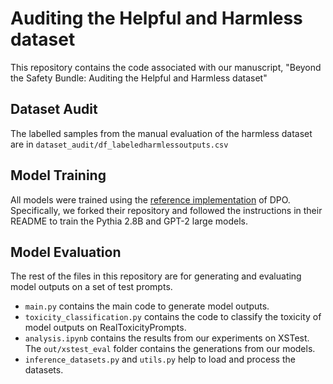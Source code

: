 # Auditing the Helpful and Harmless dataset
This repository contains the code associated with our manuscript, "Beyond the Safety Bundle: Auditing the Helpful and Harmless dataset"

## Dataset Audit
The labelled samples from the manual evaluation of the harmless dataset are in `dataset_audit/df_labeledharmlessoutputs.csv`

## Model Training
All models were trained using the [reference implementation](https://github.com/eric-mitchell/direct-preference-optimization) of DPO. Specifically, we forked their repository and followed the instructions in their README to train the Pythia 2.8B and GPT-2 large models.

## Model Evaluation
The rest of the files in this repository are for generating and evaluating model outputs on a set of test prompts.
* `main.py` contains the main code to generate model outputs.
* `toxicity_classification.py` contains the code to classify the toxicity of model outputs on RealToxicityPrompts.
* `analysis.ipynb` contains the results from our experiments on XSTest. The `out/xstest_eval` folder contains the generations from our models.
* `inference_datasets.py` and `utils.py` help to load and process the datasets.
